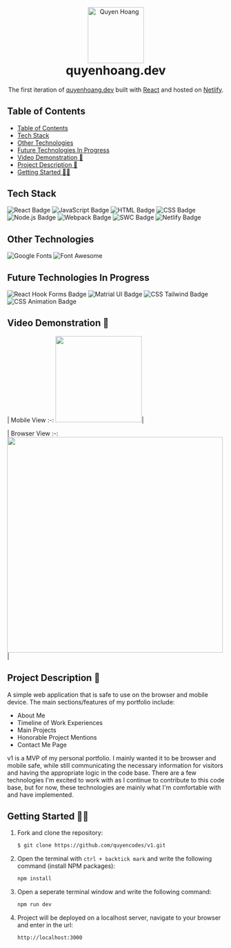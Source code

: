 <div align="center">
  <img style="margin-top: 0px" src="https://user-images.githubusercontent.com/104607182/198861294-a3c1a341-0f11-4cdd-bba1-c4a254c40fc6.png" alt="Quyen Hoang" width="130">
  <h1 align="center" style="margin-top: 0rem;">
    quyenhoang.dev
  </h1>
</div>
<p align="center">
  The first iteration of <a href="https://quyenhoang.dev" target="_blank"> quyenhoang.dev</a> built with <a href="https://react.dev/" target="_blank">React</a> and hosted on <a href="https://www.netlify.com/" target="_blank">Netlify</a>.
</p>

## Table of Contents
- [Table of Contents](#table-of-contents)
- [Tech Stack](#tech-stack)
- [Other Technologies](#other-technologies)
- [Future Technologies In Progress](#future-technologies-in-progress)
- [Video Demonstration 🎥](#video-demonstration-)
- [Project Description 📝](#project-description-)
- [Getting Started 🧑‍🍳](#getting-started-)

## Tech Stack
<div align="left" width="100%">
  <img src="https://img.shields.io/badge/react-%2320232a.svg?style=for-the-badge&logo=react&logoColor=%2361DAFB" alt="React Badge"/>
  <img src="https://img.shields.io/badge/JavaScript-F7DF1E.svg?style=for-the-badge&logo=JavaScript&logoColor=black" alt="JavaScript Badge"/>
  <img src="https://img.shields.io/badge/HTML5-E34F26.svg?style=for-the-badge&logo=HTML5&logoColor=white" alt="HTML Badge"/>
  <img src="https://img.shields.io/badge/CSS3-1572B6.svg?style=for-the-badge&logo=CSS3&logoColor=white" alt="CSS Badge"/>
  <img src="https://img.shields.io/badge/node.js-6DA55F?style=for-the-badge&logo=node.js&logoColor=white" alt="Node.js Badge"/>
  <img src="https://img.shields.io/badge/Webpack-8DD6F9.svg?style=for-the-badge&logo=Webpack&logoColor=black" alt="Webpack Badge"/>
  <img src="https://img.shields.io/badge/SWC-FFFFFF.svg?style=for-the-badge&logo=SWC&logoColor=black" alt="SWC Badge"/>
  <img src="https://img.shields.io/badge/Netlify-00C7B7.svg?style=for-the-badge&logo=Netlify&logoColor=white" alt="Netlify Badge"/>
</div>

## Other Technologies
<div>
  <img src="https://img.shields.io/badge/Google%20Fonts-4285F4.svg?style=for-the-badge&logo=Google-Fonts&logoColor=white" alt="Google Fonts"/>
  <img src="https://img.shields.io/badge/Font%20Awesome-528DD7.svg?style=for-the-badge&logo=Font-Awesome&logoColor=white" alt="Font Awesome"/>
</div>

## Future Technologies In Progress
<div>
  <img src="https://img.shields.io/badge/React%20Hook%20Form-EC5990.svg?style=for-the-badge&logo=React-Hook-Form&logoColor=white" alt="React Hook Forms Badge"/>
  <img src="https://img.shields.io/badge/MUI-007FFF.svg?style=for-the-badge&logo=MUI&logoColor=white" alt="Matrial UI Badge"/>
  <img src="https://img.shields.io/badge/Tailwind%20CSS-06B6D4.svg?style=for-the-badge&logo=Tailwind-CSS&logoColor=white" alt="CSS Tailwind Badge"/>
  <img src="https://img.shields.io/badge/CSS_Scroll_Animations-1572B6.svg?style=for-the-badge&logo=CSS3&logoColor=white" alt="CSS Animation Badge"/>
</div>

## Video Demonstration 🎥
| Mobile View
:-:
<img src="https://github.com/quyencodes/v1/assets/104607182/4de90063-31ff-4720-a397-1f6e8faa2c32" width="200">|

| Browser View
:-:
<img src="https://github.com/quyencodes/v1/assets/104607182/90814e12-0673-42f4-9404-ed5052753a6e" width="500">|

## Project Description 📝
A simple web application that is safe to use on the browser and mobile device. The main sections/features of my portfolio include:

- About Me
- Timeline of Work Experiences
- Main Projects
- Honorable Project Mentions
- Contact Me Page

v1 is a MVP of my personal portfolio. I mainly wanted it to be browser and mobile safe, while still communicating the necessary information for visitors and having the appropriate logic in the code base. There are a few technologies I'm excited to work with as I continue to contribute to this code base, but for now, these technologies are mainly what I'm comfortable with and have implemented.

## Getting Started 🧑‍🍳
1. Fork and clone the repository:
   ```bash
   $ git clone https://github.com/quyencodes/v1.git
   ```
2. Open the terminal with `ctrl + backtick mark` and write the following command (install NPM packages):
   ```bash
   npm install
   ```
3. Open a seperate terminal window and write the following command:
   ```bash
   npm run dev
   ```
4. Project will be deployed on a localhost server, navigate to your browser and enter in the url:
   ```bash
   http://localhost:3000
   ```
